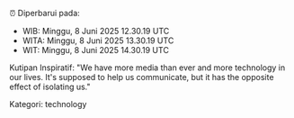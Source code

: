 ⏰ Diperbarui pada:
- WIB: Minggu, 8 Juni 2025 12.30.19 UTC
- WITA: Minggu, 8 Juni 2025 13.30.19 UTC
- WIT: Minggu, 8 Juni 2025 14.30.19 UTC

Kutipan Inspiratif:
"We have more media than ever and more technology in our lives. It's supposed to help us communicate, but it has the opposite effect of isolating us."


Kategori: technology

